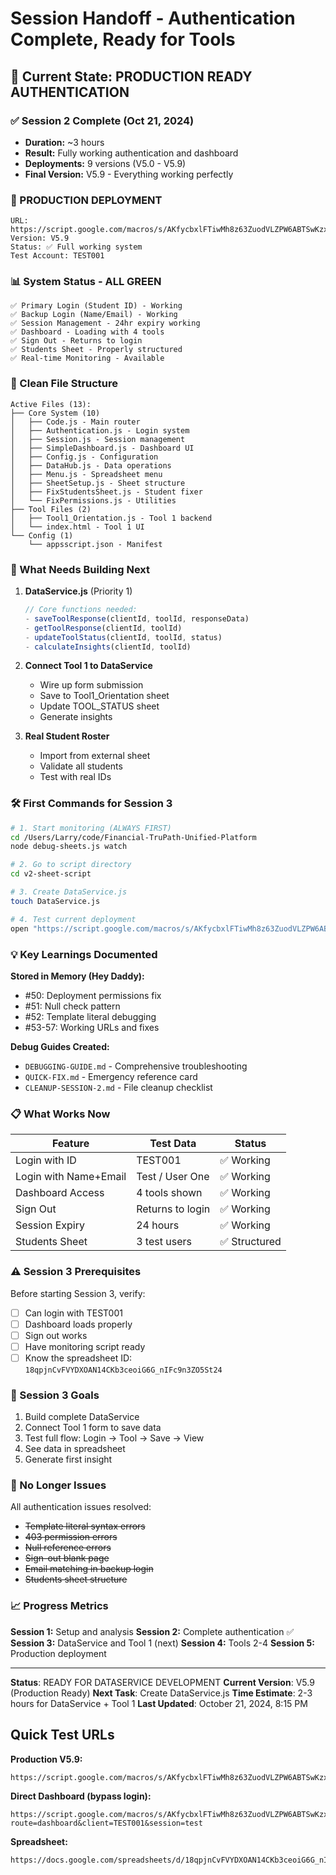 # Session Handoff - Authentication Complete, Ready for Tools

## 🎉 Current State: PRODUCTION READY AUTHENTICATION

### ✅ Session 2 Complete (Oct 21, 2024)
- **Duration:** ~3 hours
- **Result:** Fully working authentication and dashboard
- **Deployments:** 9 versions (V5.0 - V5.9)
- **Final Version:** V5.9 - Everything working perfectly

### 🚀 PRODUCTION DEPLOYMENT
```
URL: https://script.google.com/macros/s/AKfycbxlFTiwMh8z63ZuodVLZPW6ABTSwKzxzSyzoPOwdlovjkWKEX2qYBfzRYrbC8cK5Oel/exec
Version: V5.9
Status: ✅ Full working system
Test Account: TEST001
```

### 📊 System Status - ALL GREEN
```
✅ Primary Login (Student ID) - Working
✅ Backup Login (Name/Email) - Working  
✅ Session Management - 24hr expiry working
✅ Dashboard - Loading with 4 tools
✅ Sign Out - Returns to login
✅ Students Sheet - Properly structured
✅ Real-time Monitoring - Available
```

### 📁 Clean File Structure
```
Active Files (13):
├── Core System (10)
│   ├── Code.js - Main router
│   ├── Authentication.js - Login system
│   ├── Session.js - Session management
│   ├── SimpleDashboard.js - Dashboard UI
│   ├── Config.js - Configuration
│   ├── DataHub.js - Data operations
│   ├── Menu.js - Spreadsheet menu
│   ├── SheetSetup.js - Sheet structure
│   ├── FixStudentsSheet.js - Student fixer
│   └── FixPermissions.js - Utilities
├── Tool Files (2)
│   ├── Tool1_Orientation.js - Tool 1 backend
│   └── index.html - Tool 1 UI
└── Config (1)
    └── appsscript.json - Manifest
```

### 🔴 What Needs Building Next

1. **DataService.js** (Priority 1)
   ```javascript
   // Core functions needed:
   - saveToolResponse(clientId, toolId, responseData)
   - getToolResponse(clientId, toolId)
   - updateToolStatus(clientId, toolId, status)
   - calculateInsights(clientId, toolId)
   ```

2. **Connect Tool 1 to DataService**
   - Wire up form submission
   - Save to Tool1_Orientation sheet
   - Update TOOL_STATUS sheet
   - Generate insights

3. **Real Student Roster**
   - Import from external sheet
   - Validate all students
   - Test with real IDs

### 🛠️ First Commands for Session 3

```bash
# 1. Start monitoring (ALWAYS FIRST)
cd /Users/Larry/code/Financial-TruPath-Unified-Platform
node debug-sheets.js watch

# 2. Go to script directory
cd v2-sheet-script

# 3. Create DataService.js
touch DataService.js

# 4. Test current deployment
open "https://script.google.com/macros/s/AKfycbxlFTiwMh8z63ZuodVLZPW6ABTSwKzxzSyzoPOwdlovjkWKEX2qYBfzRYrbC8cK5Oel/exec"
```

### 💡 Key Learnings Documented

**Stored in Memory (Hey Daddy):**
- #50: Deployment permissions fix
- #51: Null check pattern
- #52: Template literal debugging
- #53-57: Working URLs and fixes

**Debug Guides Created:**
- `DEBUGGING-GUIDE.md` - Comprehensive troubleshooting
- `QUICK-FIX.md` - Emergency reference card
- `CLEANUP-SESSION-2.md` - File cleanup checklist

### 📋 What Works Now

| Feature | Test Data | Status |
|---------|-----------|--------|
| Login with ID | TEST001 | ✅ Working |
| Login with Name+Email | Test / User One | ✅ Working |
| Dashboard Access | 4 tools shown | ✅ Working |
| Sign Out | Returns to login | ✅ Working |
| Session Expiry | 24 hours | ✅ Working |
| Students Sheet | 3 test users | ✅ Structured |

### ⚠️ Session 3 Prerequisites

Before starting Session 3, verify:
- [ ] Can login with TEST001
- [ ] Dashboard loads properly
- [ ] Sign out works
- [ ] Have monitoring script ready
- [ ] Know the spreadsheet ID: `18qpjnCvFVYDXOAN14CKb3ceoiG6G_nIFc9n3ZO5St24`

### 🎯 Session 3 Goals

1. Build complete DataService
2. Connect Tool 1 form to save data
3. Test full flow: Login → Tool → Save → View
4. See data in spreadsheet
5. Generate first insight

### 🚫 No Longer Issues

All authentication issues resolved:
- ~~Template literal syntax errors~~
- ~~403 permission errors~~
- ~~Null reference errors~~
- ~~Sign-out blank page~~
- ~~Email matching in backup login~~
- ~~Students sheet structure~~

### 📈 Progress Metrics

**Session 1:** Setup and analysis
**Session 2:** Complete authentication ✅
**Session 3:** DataService and Tool 1 (next)
**Session 4:** Tools 2-4
**Session 5:** Production deployment

---

**Status**: READY FOR DATASERVICE DEVELOPMENT
**Current Version**: V5.9 (Production Ready)
**Next Task**: Create DataService.js
**Time Estimate**: 2-3 hours for DataService + Tool 1
**Last Updated**: October 21, 2024, 8:15 PM

## Quick Test URLs

**Production V5.9:**
```
https://script.google.com/macros/s/AKfycbxlFTiwMh8z63ZuodVLZPW6ABTSwKzxzSyzoPOwdlovjkWKEX2qYBfzRYrbC8cK5Oel/exec
```

**Direct Dashboard (bypass login):**
```
https://script.google.com/macros/s/AKfycbxlFTiwMh8z63ZuodVLZPW6ABTSwKzxzSyzoPOwdlovjkWKEX2qYBfzRYrbC8cK5Oel/exec?route=dashboard&client=TEST001&session=test
```

**Spreadsheet:**
```
https://docs.google.com/spreadsheets/d/18qpjnCvFVYDXOAN14CKb3ceoiG6G_nIFc9n3ZO5St24/edit
```